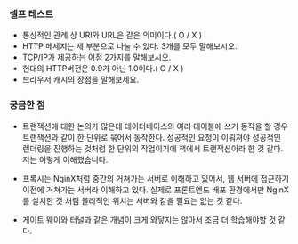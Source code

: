 ### 셀프 테스트

- 통상적인 관례 상 URI와 URL은 같은 의미이다.( O / X )
- HTTP 메세지는 세 부분으로 나눌 수 있다. 3개를 모두 말해보시오.
- TCP/IP가 제공하는 이점 2가지를 말해보시오.
- 현대의 HTTP버전은 0.9가 아닌 1.0이다.( O / X )
- 브라우저 캐시의 장점을 말해보세요.

### 궁금한 점

- 트랜잭션에 대한 논의가 많은데 데이터베이스의 여러 테이블에 쓰기 동작을 할 경우 트랜잭션과 같이 한 단위로 묶어서 동작한다.
  성공적인 요청이 이뤄져야 성공적인 렌더링을 진행하는 것처럼 한 단위의 작업이기에 책에서 트랜잭션이라 한 것 같다. 저는 이렇게 이해했습니다.

- 프록시는 NginX처럼 중간의 거쳐가는 서버로 이해하고 있어서, 웹 서버에 접근하기 이전에 거쳐가는 서버라 이해하고 있다. 실제로 프론트엔드 배포 환경에서만 NginX를 설치한 것 처럼 물리적인 위치는 서버와 같을 필요는 없는 것 같다.

- 게이트 웨이와 터널과 같은 개념이 크게 와닿지는 않아서 조금 더 학습해야할 것 같다.
